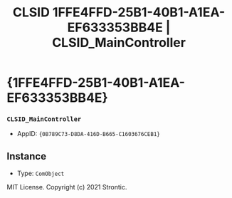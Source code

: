 ﻿---
title: "CLSID 1FFE4FFD-25B1-40B1-A1EA-EF633353BB4E | CLSID_MainController"
excerpt: What is COM-Object CLSID 1FFE4FFD-25B1-40B1-A1EA-EF633353BB4E?
---

# {1FFE4FFD-25B1-40B1-A1EA-EF633353BB4E}

### `CLSID_MainController`
* AppID: `{0B789C73-D8DA-416D-B665-C1603676CEB1}`

## Instance

* Type: `ComObject`

MIT License. Copyright (c) 2021 Strontic.


